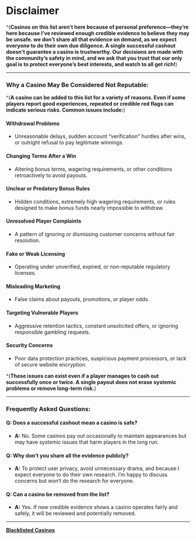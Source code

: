 # Disclaimer  
^(**Casinos on this list aren’t here because of personal preference—they’re here because I’ve reviewed enough credible evidence to believe they may be unsafe. we don’t share all that evidence on demand, as we expect everyone to do their own due diligence. A single successful cashout doesn’t guarantee a casino is trustworthy. Our decisions are made with the community’s safety in mind, and we ask that you trust that our only goal is to protect everyone’s best interests, and watch to all get rich!**)        
  
---      
      
### Why a Casino May Be Considered Not Reputable:  
^(**A casino can be added to this list for a variety of reasons. Even if some players report good experiences, repeated or credible red flags can indicate serious risks. Common issues include:**) 
  
#### Withdrawal Problems  
- Unreasonable delays, sudden account “verification” hurdles after wins, or outright refusal to pay legitimate winnings.  
  
#### Changing Terms After a Win  
- Altering bonus terms, wagering requirements, or other conditions retroactively to avoid payouts. 
   
#### Unclear or Predatory Bonus Rules  
- Hidden conditions, extremely high wagering requirements, or rules designed to make bonus funds nearly impossible to withdraw.  
  
#### Unresolved Player Complaints
- A pattern of ignoring or dismissing customer concerns without fair resolution.  
  
#### Fake or Weak Licensing  
- Operating under unverified, expired, or non-reputable regulatory licenses.  
  
#### Misleading Marketing  
- False claims about payouts, promotions, or player odds.  
  
#### Targeting Vulnerable Players  
- Aggressive retention tactics, constant unsolicited offers, or ignoring responsible gambling requests.  
  
#### Security Concerns  
- Poor data protection practices, suspicious payment processors, or lack of secure website encryption.  
  
^(**These issues can exist even if a player manages to cash out successfully once or twice. A single payout does not erase systemic problems or remove long-term risk.**)  
    
---      
      
### Frequently Asked Questions:  
#### Q: Does a successful cashout mean a casino is safe?    
- **A:** No. Some casinos pay out occasionally to maintain appearances but may have systemic issues that harm players in the long run.  

#### Q: Why don’t you share all the evidence publicly?        
- **A:** To protect user privacy, avoid unnecessary drama, and because I expect everyone to do their own research. I’m happy to discuss concerns but won’t do the research for everyone.  
  
#### Q: Can a casino be removed from the list?  
- **A:** Yes. If new credible evidence shows a casino operates fairly and safely, it will be reviewed and potentially removed.    
    
---    
    
**[Blacklisted Casinos](https://www.reddit.com/r/CasinoFreebies/wiki/blacklisted_casinos/the_list)**